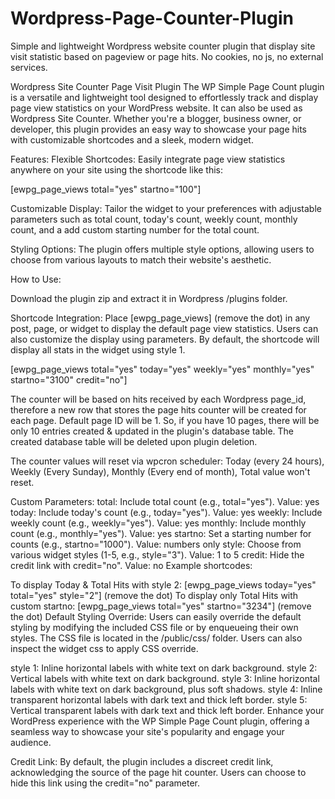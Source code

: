 # Wordpress-Page-Counter-Plugin
Simple and lightweight Wordpress website counter plugin that display site visit statistic based on pageview or page hits. No cookies, no js, no external services.

Wordpress Site Counter Page Visit Plugin
The WP Simple Page Count plugin is a versatile and lightweight tool designed to effortlessly track and display page view statistics on your WordPress website. It can also be used as Wordpress Site Counter. Whether you're a blogger, business owner, or developer, this plugin provides an easy way to showcase your page hits with customizable shortcodes and a sleek, modern widget.

Features:
Flexible Shortcodes: Easily integrate page view statistics anywhere on your site using the shortcode like this:

[ewpg_page_views total="yes" startno="100"]

Customizable Display: Tailor the widget to your preferences with adjustable parameters such as total count, today's count, weekly count, monthly count, and a add custom starting number for the total count.

Styling Options: The plugin offers multiple style options, allowing users to choose from various layouts to match their website's aesthetic.

How to Use:

Download the plugin zip and extract it in Wordpress /plugins folder.

Shortcode Integration: Place [ewpg_page_views] (remove the dot) in any post, page, or widget to display the default page view statistics. Users can also customize the display using parameters. By default, the shortcode will display all stats in the widget using style 1.

[ewpg_page_views total="yes" today="yes" weekly="yes" monthly="yes" startno="3100" credit="no"]

The counter will be based on hits received by each Wordpress page_id, therefore a new row that stores the page hits counter will be created for each page. Default page ID will be 1. So, if you have 10 pages, there will be only 10 entries created & updated in the plugin's database table. The created database table will be deleted upon plugin deletion.

The counter values will reset via wpcron scheduler: Today (every 24 hours), Weekly (Every Sunday), Monthly (Every end of month), Total value won't reset.

Custom Parameters:
total: Include total count (e.g., total="yes"). Value: yes
today: Include today's count (e.g., today="yes"). Value: yes
weekly: Include weekly count (e.g., weekly="yes"). Value: yes
monthly: Include monthly count (e.g., monthly="yes"). Value: yes
startno: Set a starting number for counts (e.g., startno="1000"). Value: numbers only
style: Choose from various widget styles (1-5, e.g., style="3"). Value: 1 to 5
credit: Hide the credit link with credit="no". Value: no
Example shortcodes:

To display Today & Total Hits with style 2: [ewpg_page_views today="yes" total="yes" style="2"] (remove the dot)
To display only Total Hits with custom startno: [ewpg_page_views total="yes" startno="3234"] (remove the dot)
Default Styling Override:
Users can easily override the default styling by modifying the included CSS file or by enqueueing their own styles. The CSS file is located in the /public/css/ folder. Users can also inspect the widget css to apply CSS override.

style 1: Inline horizontal labels with white text on dark background.
style 2: Vertical labels with white text on dark background.
style 3: Inline horizontal labels with white text on dark background, plus soft shadows.
style 4: Inline transparent horizontal labels with dark text and thick left border.
style 5: Vertical transparent labels with dark text and thick left border.
Enhance your WordPress experience with the WP Simple Page Count plugin, offering a seamless way to showcase your site's popularity and engage your audience.



Credit Link: By default, the plugin includes a discreet credit link, acknowledging the source of the page hit counter. Users can choose to hide this link using the credit="no" parameter.
